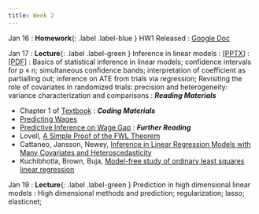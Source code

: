 ```yaml
---
title: Week 2
---
```

Jan 16
: **Homework**{: .label .label-blue } HW1 Released
  : [Google Doc](https://docs.google.com/document/d/1n6LPw88Ce6m3aYpkNLTqnF0mvPNWhCC8wc_hN5NLrNI/edit?usp=sharing)
  
Jan 17
: **Lecture**{: .label .label-green } Inference in linear models
  : [[PPTX]](https://github.com/stanford-msande228/winter23/raw/main/MSANDE228_Lecture3_Inference_in_Linear_Models.pptx)
  : [[PDF]](https://github.com/stanford-msande228/winter23/raw/main/MSANDE228_Lecture3_Inference_in_Linear_Models.pdf)
: Basics of statistical inference in linear models; confidence intervals for p « n; simultaneous confidence bands; interpretation of coefficient as partialling out; inference on ATE from trials via regression; Revisiting the role of covariates in randomized trials: precision and heterogeneity: variance characterization and comparisons
: ***Reading Materials***
- Chapter 1 of [Textbook](https://canvas.stanford.edu/courses/168439/files/10880360?wrap=1)
: ***Coding Materials***
- [Predicting Wages](https://github.com/CausalAIBook/MetricsMLNotebooks/blob/main/PM1/PM1_prediction.ipynb)
- [Predictive Inference on Wage Gap](https://github.com/CausalAIBook/MetricsMLNotebooks/blob/main/PM1/inference.ipynb)
: ***Further Reading***
- Lovell, [A Simple Proof of the FWL Theorem](https://www.jstor.org/stable/41426805)
- Cattaneo, Jansson, Newey, [Inference in Linear Regression Models with Many Covariates and Heteroscedasticity](https://www.tandfonline.com/doi/full/10.1080/01621459.2017.1328360)
- Kuchibhotla, Brown, Buja, [Model-free study of ordinary least squares linear regression](https://arxiv.org/pdf/1809.10538.pdf)

Jan 19
: **Lecture**{: .label .label-green } Prediction in high dimensional linear models
: High dimensional methods and prediction; regularization; lasso; elasticnet;

